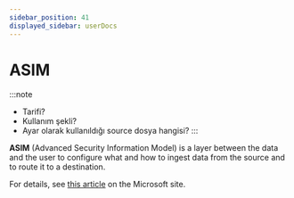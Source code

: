 ```yaml
---
sidebar_position: 41
displayed_sidebar: userDocs
---
```


# ASIM

:::note
* Tarifi?
* Kullanım şekli?
* Ayar olarak kullanıldığı source dosya hangisi?
:::

**ASIM** (Advanced Security Information Model) is a layer between the data and the user to configure what and how to ingest data from the source and to route it to a destination.

For details, see [this article](https://learn.microsoft.com/en-us/azure/sentinel/normalization) on the Microsoft site.
